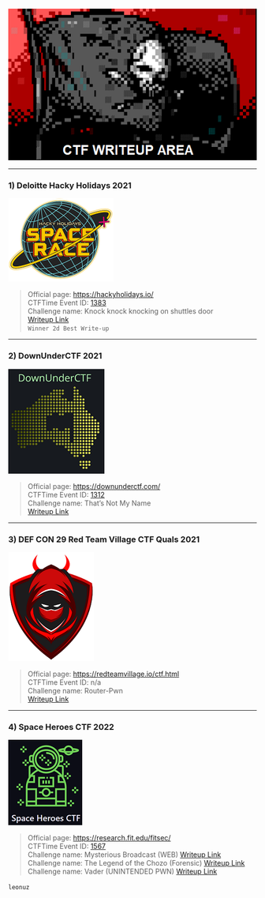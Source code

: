![writeup](img/ctf-writeup.png)  


---  
### **1) Deloitte Hacky Holidays 2021**  
![Deloite](img/deloite.png)  
>Official page: https://hackyholidays.io/  
>CTFTime Event ID: [1383](https://ctftime.org/event/1383)  
>Challenge name: Knock knock knocking on shuttles door   
>[Writeup Link](https://medium.com/@leonuz/knock-knock-knocking-on-shuttles-door-challenge-writeup-hacky-holidays-space-race-2021-ctf-263bfbb5a306)  
>`Winner 2d Best Write-up` 

---  
### **2) DownUnderCTF 2021**  
![DownUnder](img/downunder.png)  
>Official page: https://downunderctf.com/  
>CTFTime Event ID: [1312](https://ctftime.org/event/1312)  
>Challenge name: That’s Not My Name  
>[Writeup Link](https://medium.com/@leonuz/thats-not-my-name-forensic-challenge-writeup-downunderctf-2021-cc8211b6f60b) 

---  
### **3) DEF CON 29 Red Team Village CTF Quals 2021**  
![RTV](img/rtv.png)  
>Official page: https://redteamvillage.io/ctf.html  
>CTFTime Event ID: n/a  
>Challenge name: Router-Pwn  
>[Writeup Link](https://leonuz.github.io/blog/Router-Pwn/)   

---  
### **4) Space Heroes CTF 2022**  
![RTV](img/space.png)  
>Official page: https://research.fit.edu/fitsec/  
>CTFTime Event ID: [1567](https://ctftime.org/event/1567)  
>Challenge name: Mysterious Broadcast (WEB)
>[Writeup Link](https://leonuz.github.io/blog/Mysterious-Broadcast/)   
>Challenge name: The Legend of the Chozo (Forensic)
>[Writeup Link](https://leonuz.github.io/blog/The-Legend-of-the-Chozo/)  
>Challenge name: Vader (UNINTENDED PWN)
>[Writeup Link](https://leonuz.github.io/blog/Vader/) 


`leonuz`
